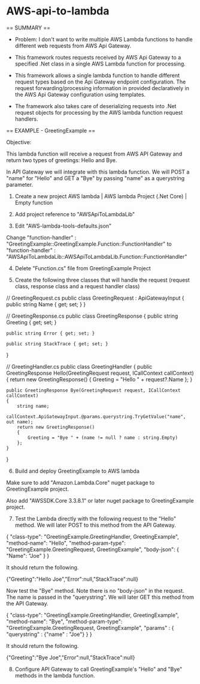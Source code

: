 # AWS-api-to-lambda

== SUMMARY ==

- Problem: I don't want to write multiple AWS Lambda functions to handle different web requests from AWS Api Gateway.

- This framework routes requests received by AWS Api Gateway to a specified .Net class in a single AWS Lambda function for processing.

- This framework allows a single lambda function to handle different request types based on the Api Gateway endpoint configuration.
The request forwarding/processing information in provided declaratively in the AWS Api Gateway configuration using templates.

- The framework also takes care of deserializing requests into .Net request objects for processing by the AWS lambda function request handlers.


== EXAMPLE - GreetingExample ==

Objective: 

This lambda function will receive a request from AWS API Gateway and return
two types of greetings: Hello and Bye.

In API Gateway we will integrate with this lambda function.
We will POST a "name" for "Hello" and GET a "Bye" by passing "name" as a querystring parameter.

1. Create a new project
AWS lambda | AWS lambda Project (.Net Core) | Empty function


2. Add project reference to "AWSApiToLambdaLib"


3. Edit "AWS-lambda-tools-defaults.json"

Change 
"function-handler" : "GreetingExample::GreetingExample.Function::FunctionHandler"
to
"function-handler" : "AWSApiToLambdaLib::AWSApiToLambdaLib.Function::FunctionHandler"


4. Delete "Function.cs" file from GreetingExample Project


5. Create the following three classes that will handle the request (request class, response class and a  request handler class)

// GreetingRequest.cs
public class GreetingRequest : ApiGatewayInput
{
    public string Name { get; set; }
}


// GreetingResponse.cs
public class GreetingResponse
{
    public string Greeting { get; set; }

    public string Error { get; set; }

    public string StackTrace { get; set; }
}


// GreetingHandler.cs
public class GreetingHandler
{
    public GreetingResponse Hello(GreetingRequest request, ICallContext callContext)
    {
        return new GreetingResponse()
        {
            Greeting = "Hello " + request?.Name
        };
    }

    public GreetingResponse Bye(GreetingRequest request, ICallContext callContext)
    {
        string name;
        callContext.ApiGatewayInput.@params.querystring.TryGetValue("name", out name);
        return new GreetingResponse()
        {
            Greeting = "Bye " + (name != null ? name : string.Empty)
        };
    }
}


6. Build and deploy GreetingExample to AWS lambda

Make sure to add "Amazon.Lambda.Core" nuget package to GreetingExample project.

Also add "AWSSDK.Core 3.3.8.1" or later nuget package to GreetingExample project.


7. Test the Lambda directly with the following request to the "Hello" method. 
We will later POST to this method from the API Gateway.

{
	"class-type": "GreetingExample.GreetingHandler, GreetingExample",
	"method-name": "Hello",
	"method-param-type": "GreetingExample.GreetingRequest, GreetingExample",
	"body-json": {
		"Name": "Joe"
	}
}

It should return the following.

{"Greeting":"Hello Joe","Error":null,"StackTrace":null}


Now test the "Bye" method. Note there is no "body-json" in the request.
The name is passed in the "querystring".
We will later GET this method from the API Gateway.

{
	"class-type": "GreetingExample.GreetingHandler, GreetingExample",
	"method-name": "Bye",
	"method-param-type": "GreetingExample.GreetingRequest, GreetingExample",
	"params" : 
	{
		"querystring" : {"name" : "Joe"}
	}
}

It should return the following.

{"Greeting":"Bye Joe","Error":null,"StackTrace":null}


8. Configure API Gateway to call GreetingExample's "Hello" and "Bye" methods in the lambda function.